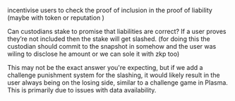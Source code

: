

incentivise users to check the proof of inclusion in the proof of liability (maybe with token or reputation )

Can custodians stake to promise that liabilities are correct? If a user proves they’re not included then the stake will get slashed. (for doing this the custodian should commit to the snapshot in somehow and the user was wiling to disclose he amount or we can sole it with zkp too)

This may not be the exact answer you're expecting, but if we add a challenge punishment system for the slashing, it would likely result in the user always being on the losing side, similar to a challenge game in Plasma. This is primarily due to issues with data availability.


